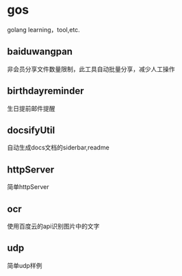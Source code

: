 # gos

golang learning，tool,etc.

## baiduwangpan

非会员分享文件数量限制，此工具自动批量分享，减少人工操作

## birthdayreminder

生日提前邮件提醒

## docsifyUtil

自动生成docs文档的siderbar,readme

## httpServer

简单httpServer

## ocr

使用百度云的api识别图片中的文字

## udp

简单udp样例